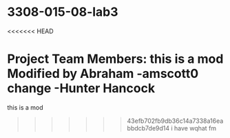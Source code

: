 # 3308-015-08-lab3
<<<<<<< HEAD

Project Team Members:
this is a mod Modified by Abraham -amscott0
change -Hunter Hancock
=======
this is a mod
>>>>>>> 43efb702fb9db36c14a7338a16eabbdcb7de9d14
i have wqhat fm
